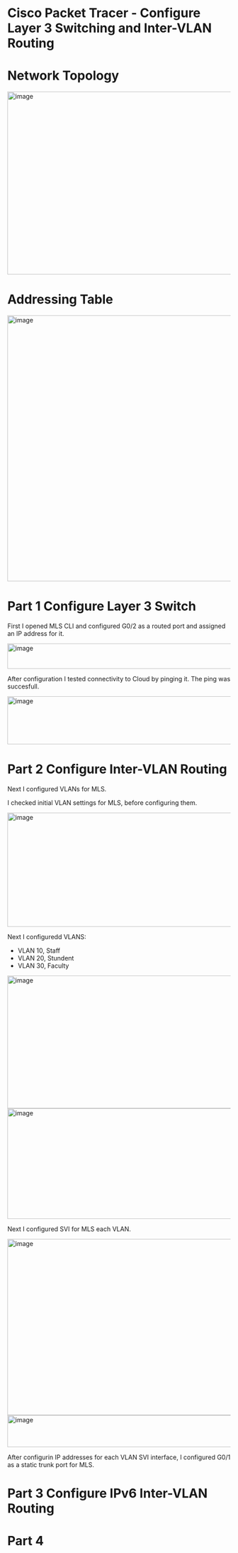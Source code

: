# Cisco Packet Tracer -  Configure Layer 3 Switching and Inter-VLAN Routing

# Network Topology
<img width="693" height="412" alt="image" src="https://github.com/user-attachments/assets/966f2af3-d677-455c-93d7-06cdb49b2f7b" />

# Addressing Table 

<img width="760" height="599" alt="image" src="https://github.com/user-attachments/assets/d71af68b-4a6f-41e7-93e7-0a6c054d0f6d" />

# Part 1 Configure Layer 3 Switch 

First I opened MLS CLI and configured G0/2 as a routed port and assigned an IP address for it.

<img width="637" height="57" alt="image" src="https://github.com/user-attachments/assets/0a2ef172-c7ac-427c-9f6b-e94242e7796e" />

After configuration I tested connectivity to Cloud by pinging it. The ping was succesfull. 

<img width="630" height="108" alt="image" src="https://github.com/user-attachments/assets/137fe919-a72d-490f-86e8-ea2afd9f6407" />


# Part 2 Configure Inter-VLAN Routing

Next I configured VLANs for MLS.

I checked initial VLAN settings for MLS, before configuring them.

<img width="631" height="257" alt="image" src="https://github.com/user-attachments/assets/f0af678f-1c93-4f8e-ad15-f33c5f59663d" />

Next I configuredd VLANS:
- VLAN 10, Staff
- VLAN 20, Stundent
- VLAN 30, Faculty

<img width="635" height="299" alt="image" src="https://github.com/user-attachments/assets/0daaf073-9355-4e5d-a061-afba54e45e71" />

<img width="633" height="249" alt="image" src="https://github.com/user-attachments/assets/9974c1b1-3346-416c-98ca-e166585482d9" />

Next I configured SVI for MLS each VLAN. 

<img width="629" height="397" alt="image" src="https://github.com/user-attachments/assets/6d06dd16-1ce9-4c9e-8a9a-9fb47776fe0a" />

<img width="633" height="72" alt="image" src="https://github.com/user-attachments/assets/87765f75-44fb-442a-adc4-524d16cee542" />

After configurin IP addresses for each VLAN SVI interface, I configured G0/1 as a static trunk port for MLS. 


# Part 3 Configure IPv6 Inter-VLAN Routing


# Part 4 
